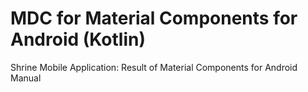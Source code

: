 # MDC for Material Components for Android (Kotlin)

Shrine Mobile Application: Result of Material Components for Android Manual
